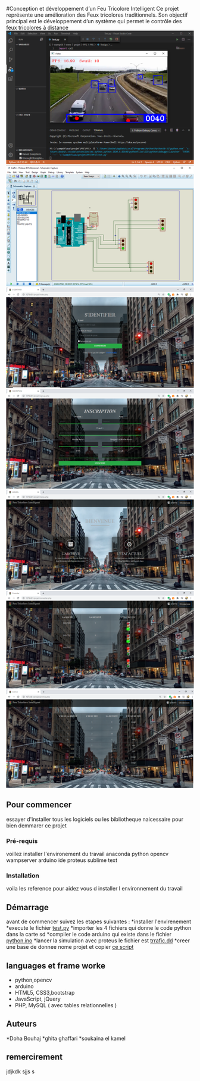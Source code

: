 #Conception et développement d’un Feu Tricolore Intelligent
Ce projet représente une amélioration des Feux tricolores  traditionnels. 
Son objectif principal est le développement d’un système qui permet le contrôle des feux tricolores à distance
![](https://github.com/doha-doha/pfe/blob/master/z.PNG) ![](https://github.com/doha-doha/pfe/blob/master/x.PNG) ![](https://github.com/doha-doha/pfe/blob/master/a.PNG) ![](https://github.com/doha-doha/pfe/blob/master/b.PNG) ![](https://github.com/doha-doha/pfe/blob/master/c.PNG) ![](https://github.com/doha-doha/pfe/blob/master/d.PNG) ![](https://github.com/doha-doha/pfe/blob/master/e.PNG) 
## Pour commencer
essayer d'installer tous les logiciels ou les bibliotheque naicessaire pour bien demmarer ce projet 
### Pré-requis
voillez installer l'environement du travail 
anaconda
python opencv
wampserver 
arduino ide
proteus
sublime text


### Installation 
voila les reference pour aidez vous d installer l environnement du travail


## Démarrage
avant de commencer suivez les etapes suivantes :
*installer l'envirenement
*execute le fichier [test.py](hhh)
*importer les 4 fichiers qui donne le code python dans la carte sd 
*compiler le code arduino qui existe dans le fichier [python.ino]()
*lancer la simulation avec proteus le fichier est [trrafic.dd]() 
*creer une base de donnee nome projet 
et copier  [ce script](https://i.imgur.com/GYTttJ5.png)


## languages et frame worke

+ python,opencv
+ arduino
+ HTML5, CSS3,bootstrap
+ JavaScript, jQuery
+ PHP, MySQL ( avec tables relationnelles )

## Auteurs
*Doha Bouhaj
*ghita ghaffari
*soukaina el kamel
## remercirement 
jdjkdk
sjjs
s



